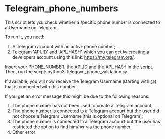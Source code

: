 # Telegram_phone_numbers

This script lets you check whether a specific phone number is connected to a Username on Telegram.

To run it, you need:
1. A Telegram account with an active phone number;
2. Telegram 'API_ID' and 'API_HASH', which you can get by creating a developers account using this link: https://my.telegram.org/.

Insert your PHONE_NUMBER, the API_ID and the API_HASH in the script.
Then, run the script: python3 Telegram_phone_validation.py

If available, you will now receive the Telegram Username (starting with @) that is connected with this number.

If you get an error message this might be due to the following reasons:
1. The phone number has not been used to create a Telegram account;
2. The phone number is connected to a Telegram account but the user did not choose a Telegram Username (this is optional on Telegram);
3. The phone number is connected to a Telegram account but the user has restricted the option to find him/her via the phone number.
4. Other error

